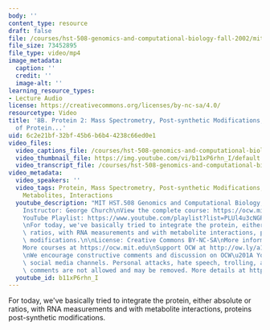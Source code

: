 ```yaml
---
body: ''
content_type: resource
draft: false
file: /courses/hst-508-genomics-and-computational-biology-fall-2002/mithst_508f02_lec8b_360p_16_9.mp4
file_size: 73452895
file_type: video/mp4
image_metadata:
  caption: ''
  credit: ''
  image-alt: ''
learning_resource_types:
- Lecture Audio
license: https://creativecommons.org/licenses/by-nc-sa/4.0/
resourcetype: Video
title: '8B. Protein 2: Mass Spectrometry, Post-synthetic Modifications, Quantitation
  of Protein...'
uid: 6c2e21bf-32bf-45b6-b6b4-4238c66ed0e1
video_files:
  video_captions_file: /courses/hst-508-genomics-and-computational-biology-fall-2002/1jZMe78wEOmtqoX-dEypo0Z13A2iw3QuS_transcript.webvtt
  video_thumbnail_file: https://img.youtube.com/vi/b11xP6rhn_I/default.jpg
  video_transcript_file: /courses/hst-508-genomics-and-computational-biology-fall-2002/1jZMe78wEOmtqoX-dEypo0Z13A2iw3QuS_transcript.pdf
video_metadata:
  video_speakers: ''
  video_tags: Protein, Mass Spectrometry, Post-synthetic Modifications, Quantitation,
    Metabolites, Interactions
  youtube_description: "MIT HST.508 Genomics and Computational Biology, Fall 2002\n\
    Instructor: George Church\nView the complete course: https://ocw.mit.edu/courses/hst-508-genomics-and-computational-biology-fall-2002/\n\
    YouTube Playlist: https://www.youtube.com/playlist?list=PLUl4u3cNGP61gaHWysmlYNeGsuUI8y5GV\n\
    \nFor today, we've basically tried to integrate the protein, either absolute or\
    \ ratios, with RNA measurements and with metabolite interactions, proteins post-synthetic\
    \ modifications.\n\nLicense: Creative Commons BY-NC-SA\nMore information at https://ocw.mit.edu/terms\n\
    More courses at https://ocw.mit.edu\nSupport OCW at http://ow.ly/a1If50zVRlQ\n\
    \nWe encourage constructive comments and discussion on OCW\u201A YouTube and other\
    \ social media channels. Personal attacks, hate speech, trolling, and inappropriate\
    \ comments are not allowed and may be removed. More details at https://ocw.mit.edu/comments."
  youtube_id: b11xP6rhn_I
---
```

For today, we've basically tried to integrate the protein, either absolute or ratios, with RNA measurements and with metabolite interactions, proteins post-synthetic modifications.